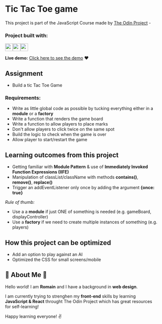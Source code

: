 # Tic Tac Toe game

This project is part of the JavaScript Course made by [The Odin Project](www.theodinproject.com) - <img src="https://www.theodinproject.com/assets/odin-logo-bd86cf893a3de1f1daceabc1377f58669776616a91ab70c601fd5c16a4686468.svg" width="15"> 

### Project built with:
<img src="https://image.flaticon.com/icons/png/512/136/136528.png" width="25"><img src="https://image.flaticon.com/icons/png/512/136/136527.png" width="25"><img src="https://image.flaticon.com/icons/png/512/136/136530.png" width="25">

**Live demo:** [Click here to see the demo](https://romainnm.github.io/tictactoe/) :heart:


## Assignment
- Build a tic Tac Toe Game

### Requirements:
- Write as little global code as possible by tucking everything either in a **module** or a **factory**
- Write a function that renders the game board
- Write a function to allow players to place marks
- Don't allow players to click twice on the same spot
- Build the logic to check when the game is over
- Allow player to start/restart the game

## Learning outcomes from this project
- Getting familiar with **Module Pattern** & use of **Immediately Invoked Function Expressions (IIFE)** 
- Manipulation of classList/className with methods **contains()**, **remove()**, **replace()** 
- Trigger an addEventListener only once by adding the argument **{once: true}**

*Rule of thumb:* 
- Use a a **module** if just ONE of something is needed (e.g. gameBoard, displayController)
- Use a **factory** if we need to create multiple instances of something (e.g. players)

## How this project can be optimized
- Add an option to play against an AI
- Optimized the CSS for small screens/mobile

## :cactus: About Me :cactus:

Hello world! I am **Romain** and I have a background in **web design**. 

I am currently trying to strenghen my **front-end** skills by learning **JavaScript & React** throught The Odin Project which has great resources for self-learning!

Happy learning everyone! :v: